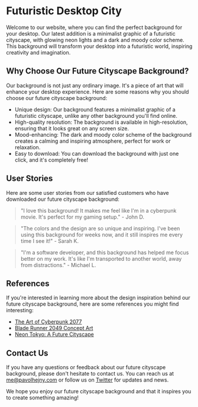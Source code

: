 <!--font:Orbitron-->

# Futuristic Desktop City

<!--font:Barlow Condensed-->

Welcome to our website, where you can find the perfect background for your desktop. Our latest addition is a minimalist graphic of a futuristic cityscape, with glowing neon lights and a dark and moody color scheme. This background will transform your desktop into a futuristic world, inspiring creativity and imagination.

## Why Choose Our Future Cityscape Background?

Our background is not just any ordinary image. It's a piece of art that will enhance your desktop experience. Here are some reasons why you should choose our future cityscape background:

-   Unique design: Our background features a minimalist graphic of a futuristic cityscape, unlike any other background you'll find online.
-   High-quality resolution: The background is available in high-resolution, ensuring that it looks great on any screen size.
-   Mood-enhancing: The dark and moody color scheme of the background creates a calming and inspiring atmosphere, perfect for work or relaxation.
-   Easy to download: You can download the background with just one click, and it's completely free!

## User Stories

Here are some user stories from our satisfied customers who have downloaded our future cityscape background:

> "I love this background! It makes me feel like I'm in a cyberpunk movie. It's perfect for my gaming setup." - John D.

> "The colors and the design are so unique and inspiring. I've been using this background for weeks now, and it still inspires me every time I see it!" - Sarah K.

> "I'm a software developer, and this background has helped me focus better on my work. It's like I'm transported to another world, away from distractions." - Michael L.

## References

If you're interested in learning more about the design inspiration behind our future cityscape background, here are some references you might find interesting:

-   [The Art of Cyberpunk 2077](#)
-   [Blade Runner 2049 Concept Art](#)
-   [Neon Tokyo: A Future Cityscape](#)

## Contact Us

If you have any questions or feedback about our future cityscape background, please don't hesitate to contact us. You can reach us at me@pavolhejny.com or follow us on [Twitter](#) for updates and news.

We hope you enjoy our future cityscape background and that it inspires you to create something amazing!

<!--

Write me content for website with wallpaper which alt text is:

"A minimalist graphic of a futuristic cityscape, with glowing neon lights and a dark and moody color scheme."

The name/title of the page should not be 1:1 copy of the alt text but rather a real content of the website which is using this wallpaper.

- Use markdown format
- Start with heading
- Heading should be short and concise
- The content should look like a real website
- The website should not be about the wallpaper, wallpaper is just a related background
- Heading should be contain work "wallpaper" or "background"
- Include real sections like references, contact, user stories, etc. use things relevant to the page purpose.
- Feel free to use structure like headings, bullets, numbering, blockquotes, paragraphs, horizontal lines, etc.
- You can use formatting like bold or _italic_
- You can include UTF-8 emojis
- Links should be only #hash anchors (and you can refer to the document itself)
- Do not include images


---


# Future Cityscape Wallpaper for Your Desktop

Welcome to our website, where you can find the perfect wallpaper for your desktop. Our latest addition is a minimalist graphic of a futuristic cityscape, with glowing neon lights and a dark and moody color scheme. This wallpaper will transform your desktop into a futuristic world, inspiring creativity and imagination.

## Why Choose Our Future Cityscape Wallpaper?

Our wallpaper is not just any ordinary background. It's a piece of art that will enhance your desktop experience. Here are some reasons why you should choose our future cityscape wallpaper:

- Unique design: Our wallpaper features a minimalist graphic of a futuristic cityscape, unlike any other wallpaper you'll find online.
- High-quality resolution: The wallpaper is available in high-resolution, ensuring that it looks great on any screen size.
- Mood-enhancing: The dark and moody color scheme of the wallpaper creates a calming and inspiring atmosphere, perfect for work or relaxation.
- Easy to download: You can download the wallpaper with just one click, and it's completely free!

## User Stories

Here are some user stories from our satisfied customers who have downloaded our future cityscape wallpaper:

> "I love this wallpaper! It makes me feel like I'm in a cyberpunk movie. It's perfect for my gaming setup." - John D.

> "The colors and the design are so unique and inspiring. I've been using this wallpaper for weeks now, and I still can't get enough of it!" - Sarah K.

> "I'm a software developer, and this wallpaper has helped me focus better on my work. It's like I'm transported to another world, away from distractions." - Michael L.

## References

If you're interested in learning more about the design inspiration behind our future cityscape wallpaper, here are some references you might find interesting:

- [The Art of Cyberpunk 2077](#)
- [Blade Runner 2049 Concept Art](#)
- [Neon Tokyo: A Future Cityscape](#)

## Contact Us

If you have any questions or feedback about our future cityscape wallpaper, please don't hesitate to contact us. You can reach us at me@pavolhejny.com or follow us on [Twitter](#) for updates and news.

We hope you enjoy our future cityscape wallpaper and that it inspires you to create something amazing!


---


Heading should not include word "wallpaper". The website should not be about the wallpaper itself, wallpaper is just a related background, rewrite whole content.


---


# Transform Your Desktop with a Futuristic Cityscape

Welcome to our website, where you can find the perfect background for your desktop. Our latest addition is a minimalist graphic of a futuristic cityscape, with glowing neon lights and a dark and moody color scheme. This background will transform your desktop into a futuristic world, inspiring creativity and imagination.

## Why Choose Our Future Cityscape Background?

Our background is not just any ordinary image. It's a piece of art that will enhance your desktop experience. Here are some reasons why you should choose our future cityscape background:

- Unique design: Our background features a minimalist graphic of a futuristic cityscape, unlike any other background you'll find online.
- High-quality resolution: The background is available in high-resolution, ensuring that it looks great on any screen size.
- Mood-enhancing: The dark and moody color scheme of the background creates a calming and inspiring atmosphere, perfect for work or relaxation.
- Easy to download: You can download the background with just one click, and it's completely free!

## User Stories

Here are some user stories from our satisfied customers who have downloaded our future cityscape background:

> "I love this background! It makes me feel like I'm in a cyberpunk movie. It's perfect for my gaming setup." - John D.

> "The colors and the design are so unique and inspiring. I've been using this background for weeks now, and it still inspires me every time I see it!" - Sarah K.

> "I'm a software developer, and this background has helped me focus better on my work. It's like I'm transported to another world, away from distractions." - Michael L.

## References

If you're interested in learning more about the design inspiration behind our future cityscape background, here are some references you might find interesting:

- [The Art of Cyberpunk 2077](#)
- [Blade Runner 2049 Concept Art](#)
- [Neon Tokyo: A Future Cityscape](#)

## Contact Us

If you have any questions or feedback about our future cityscape background, please don't hesitate to contact us. You can reach us at me@pavolhejny.com or follow us on [Twitter](#) for updates and news.

We hope you enjoy our future cityscape background and that it inspires you to create something amazing!

-->
